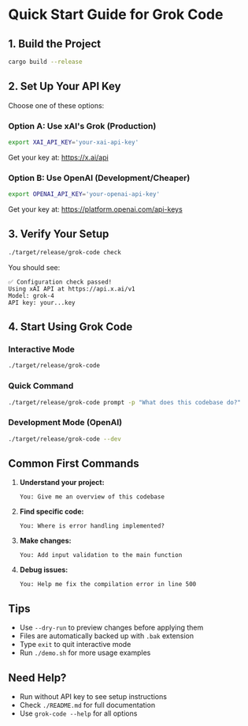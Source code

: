 # Quick Start Guide for Grok Code

## 1. Build the Project

```bash
cargo build --release
```

## 2. Set Up Your API Key

Choose one of these options:

### Option A: Use xAI's Grok (Production)
```bash
export XAI_API_KEY='your-xai-api-key'
```
Get your key at: https://x.ai/api

### Option B: Use OpenAI (Development/Cheaper)
```bash
export OPENAI_API_KEY='your-openai-api-key'
```
Get your key at: https://platform.openai.com/api-keys

## 3. Verify Your Setup

```bash
./target/release/grok-code check
```

You should see:
```
✅ Configuration check passed!
Using xAI API at https://api.x.ai/v1
Model: grok-4
API key: your...key
```

## 4. Start Using Grok Code

### Interactive Mode
```bash
./target/release/grok-code
```

### Quick Command
```bash
./target/release/grok-code prompt -p "What does this codebase do?"
```

### Development Mode (OpenAI)
```bash
./target/release/grok-code --dev
```

## Common First Commands

1. **Understand your project:**
   ```
   You: Give me an overview of this codebase
   ```

2. **Find specific code:**
   ```
   You: Where is error handling implemented?
   ```

3. **Make changes:**
   ```
   You: Add input validation to the main function
   ```

4. **Debug issues:**
   ```
   You: Help me fix the compilation error in line 500
   ```

## Tips

- Use `--dry-run` to preview changes before applying them
- Files are automatically backed up with `.bak` extension
- Type `exit` to quit interactive mode
- Run `./demo.sh` for more usage examples

## Need Help?

- Run without API key to see setup instructions
- Check `./README.md` for full documentation
- Use `grok-code --help` for all options 